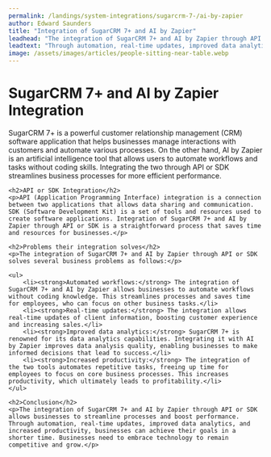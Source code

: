 ```yaml
---
permalink: /landings/system-integrations/sugarcrm-7-/ai-by-zapier
author: Edward Saunders
title: "Integration of SugarCRM 7+ and AI by Zapier"
leadhead: "The integration of SugarCRM 7+ and AI by Zapier through API or SDK allows businesses to streamline processes and boost performance"
leadtext: "Through automation, real-time updates, improved data analytics, and increased productivity, businesses can achieve their goals in a shorter time. Businesses need to embrace technology to remain competitive and grow."
image: /assets/images/articles/people-sitting-near-table.webp
---
```

<div class="arttext">	<h1>SugarCRM 7+ and AI by Zapier Integration</h1>
	<p>SugarCRM 7+ is a powerful customer relationship management (CRM) software application that helps businesses manage interactions with customers and automate various processes. On the other hand, AI by Zapier is an artificial intelligence tool that allows users to automate workflows and tasks without coding skills. Integrating the two through API or SDK streamlines business processes for more efficient performance.</p>

	<h2>API or SDK Integration</h2>
	<p>API (Application Programming Interface) integration is a connection between two applications that allows data sharing and communication. SDK (Software Development Kit) is a set of tools and resources used to create software applications. Integration of SugarCRM 7+ and AI by Zapier through API or SDK is a straightforward process that saves time and resources for businesses.</p>

	<h2>Problems their integration solves</h2>
	<p>The integration of SugarCRM 7+ and AI by Zapier through API or SDK solves several business problems as follows:</p>

	<ul>
		<li><strong>Automated workflows:</strong> The integration of SugarCRM 7+ and AI by Zapier allows businesses to automate workflows without coding knowledge. This streamlines processes and saves time for employees, who can focus on other business tasks.</li>
		<li><strong>Real-time updates:</strong> The integration allows real-time updates of client information, boosting customer experience and increasing sales.</li>
		<li><strong>Improved data analytics:</strong> SugarCRM 7+ is renowned for its data analytics capabilities. Integrating it with AI by Zapier improves data analysis quality, enabling businesses to make informed decisions that lead to success.</li>
		<li><strong>Increased productivity:</strong> The integration of the two tools automates repetitive tasks, freeing up time for employees to focus on core business processes. This increases productivity, which ultimately leads to profitability.</li>
	</ul>

	<h2>Conclusion</h2>
	<p>The integration of SugarCRM 7+ and AI by Zapier through API or SDK allows businesses to streamline processes and boost performance. Through automation, real-time updates, improved data analytics, and increased productivity, businesses can achieve their goals in a shorter time. Businesses need to embrace technology to remain competitive and grow.</p>
</div>